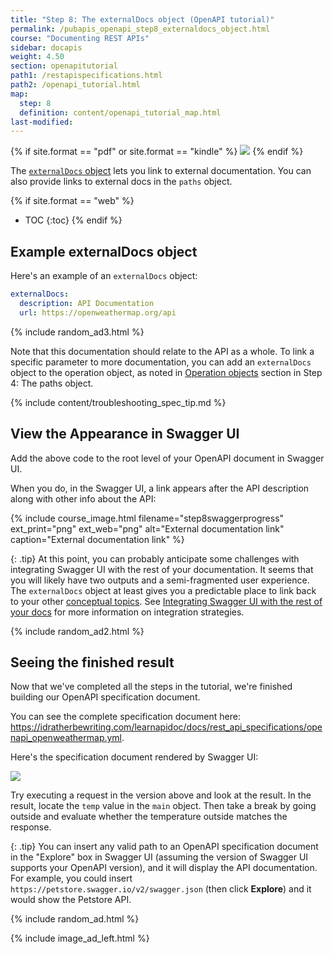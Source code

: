 ```yaml
---
title: "Step 8: The externalDocs object (OpenAPI tutorial)"
permalink: /pubapis_openapi_step8_externaldocs_object.html
course: "Documenting REST APIs"
sidebar: docapis
weight: 4.50
section: openapitutorial
path1: /restapispecifications.html
path2: /openapi_tutorial.html
map:
  step: 8
  definition: content/openapi_tutorial_map.html
last-modified: 
---
```


{% if site.format == "pdf" or site.format == "kindle" %}
<img src="https://s3.us-west-1.wasabisys.com/idbwmedia.com/images/api/openapistep8.png"/>
{% endif %}

The [`externalDocs` object](https://github.com/OAI/OpenAPI-Specification/blob/master/versions/3.0.3.md#external-documentation-object) lets you link to external documentation. You can also provide links to external docs in the `paths` object.

{% if site.format == "web" %}
* TOC
{:toc}
{% endif %}

## Example externalDocs object

Here's an example of an `externalDocs` object:

```yaml
externalDocs:
  description: API Documentation
  url: https://openweathermap.org/api
```

{% include random_ad3.html %}

Note that this documentation should relate to the API as a whole. To link a specific parameter to more documentation, you can add an `externalDocs` object to the operation object, as noted in [Operation objects](pubapis_openapi_step4_paths_object.html#operation-objects) section in Step 4: The paths object.

{% include content/troubleshooting_spec_tip.md %}

## <i class="fa fa-user-circle"></i> View the Appearance in Swagger UI

Add the above code to the root level of your OpenAPI document in Swagger UI.

When you do, in the Swagger UI, a link appears after the API description along with other info about the API:

{% include course_image.html filename="step8swaggerprogress" ext_print="png" ext_web="png" alt="External documentation link" caption="External documentation link" %}

{: .tip}
At this point, you can probably anticipate some challenges with integrating Swagger UI with the rest of your documentation. It seems that you will likely have two outputs and a semi-fragmented user experience. The `externalDocs` object at least gives you a predictable place to link back to your other [conceptual topics](docconceptual.html). See [Integrating Swagger UI with the rest of your docs](pubapis_combine_swagger_and_guide.html) for more information on integration strategies.

{% include random_ad2.html %}

## <i class="fa fa-user-circle"></i> Seeing the finished result

Now that we've completed all the steps in the tutorial, we're finished building our OpenAPI specification document.

You can see the complete specification document here: <a href="https://idratherbewriting.com/learnapidoc/docs/rest_api_specifications/openapi_openweathermap.yml">https://idratherbewriting.com/learnapidoc/docs/rest_api_specifications/openapi_openweathermap.yml</a>.

Here's the specification document rendered by Swagger UI:

<a target="\_blank" href="https://idratherbewriting.com/learnapidoc/assets/files/swagger/index.html" class="noExtIcon"><img src="https://s3.us-west-1.wasabisys.com/idbwmedia.com/images/api/swagger_full_result.png" class="large" /></a>

Try executing a request in the version above and look at the result. In the result, locate the `temp` value in the `main` object. Then take a break by going outside and evaluate whether the temperature outside matches the response.

{: .tip}
You can insert any valid path to an OpenAPI specification document in the "Explore" box in Swagger UI (assuming the version of Swagger UI supports your OpenAPI version), and it will display the API documentation. For example, you could insert `https://petstore.swagger.io/v2/swagger.json` (then click **Explore**) and it would show the Petstore API.

{% include random_ad.html %}

{% include image_ad_left.html %}
